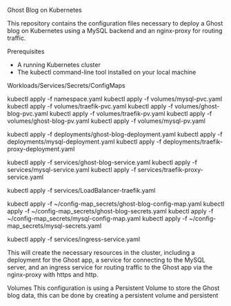 Ghost Blog on Kubernetes

This repository contains the configuration files necessary to deploy a Ghost blog on Kubernetes using a MySQL backend and an nginx-proxy for routing traffic.

Prerequisites
- A running Kubernetes cluster
- The kubectl command-line tool installed on your local machine

Workloads/Services/Secrets/ConfigMaps

kubectl apply -f namespace.yaml
kubectl apply -f volumes/mysql-pvc.yaml
kubectl apply -f volumes/traefik-pvc.yaml
kubectl apply -f volumes/ghost-blog-pvc.yaml
kubectl apply -f volumes/traefik-pv.yaml
kubectl apply -f volumes/ghost-blog-pv.yaml
kubectl apply -f volumes/mysql-pv.yaml

kubectl apply -f deployments/ghost-blog-deployment.yaml
kubectl apply -f deployments/mysql-deployment.yaml
kubectl apply -f deployments/traefik-proxy-deployment.yaml

kubectl apply -f services/ghost-blog-service.yaml
kubectl apply -f services/mysql-service.yaml
kubectl apply -f services/traefik-proxy-service.yaml

kubectl apply -f services/LoadBalancer-traefik.yaml

kubectl apply -f ~/config-map_secrets/ghost-blog-config-map.yaml
kubectl apply -f ~/config-map_secrets/ghost-blog-secrets.yaml
kubectl apply -f ~/config-map_secrets/mysql-config-map.yaml
kubectl apply -f ~/config-map_secrets/mysql-secrets.yaml



kubectl apply -f services/ingress-service.yaml

This will create the necessary resources in the cluster, including a deployment for the Ghost app, a service for connecting to the MySQL server, and an ingress service for routing traffic to the Ghost app via the nginx-proxy with https and http.

Volumes
This configuration is using a Persistent Volume to store the Ghost blog data, this can be done by creating a persistent volume and persistent
